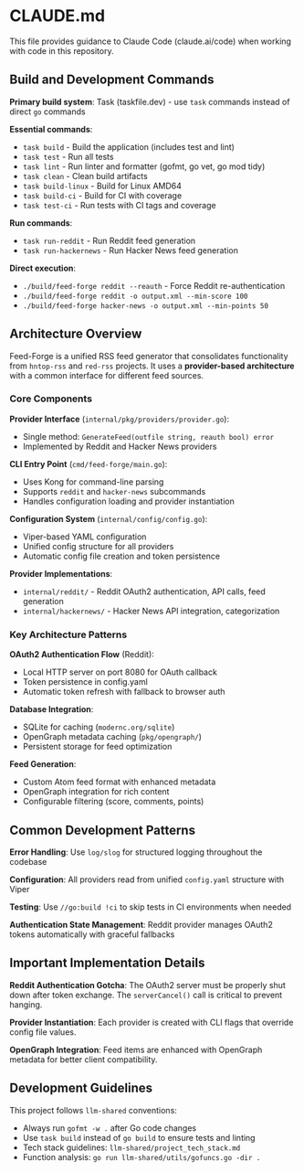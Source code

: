 # CLAUDE.md

This file provides guidance to Claude Code (claude.ai/code) when working with code in this repository.

## Build and Development Commands

**Primary build system**: Task (taskfile.dev) - use `task` commands instead of direct `go` commands

**Essential commands**:
- `task build` - Build the application (includes test and lint)
- `task test` - Run all tests
- `task lint` - Run linter and formatter (gofmt, go vet, go mod tidy)
- `task clean` - Clean build artifacts
- `task build-linux` - Build for Linux AMD64
- `task build-ci` - Build for CI with coverage
- `task test-ci` - Run tests with CI tags and coverage

**Run commands**:
- `task run-reddit` - Run Reddit feed generation
- `task run-hackernews` - Run Hacker News feed generation

**Direct execution**:
- `./build/feed-forge reddit --reauth` - Force Reddit re-authentication
- `./build/feed-forge reddit -o output.xml --min-score 100`
- `./build/feed-forge hacker-news -o output.xml --min-points 50`

## Architecture Overview

Feed-Forge is a unified RSS feed generator that consolidates functionality from `hntop-rss` and `red-rss` projects. It uses a **provider-based architecture** with a common interface for different feed sources.

### Core Components

**Provider Interface** (`internal/pkg/providers/provider.go`):
- Single method: `GenerateFeed(outfile string, reauth bool) error`
- Implemented by Reddit and Hacker News providers

**CLI Entry Point** (`cmd/feed-forge/main.go`):
- Uses Kong for command-line parsing
- Supports `reddit` and `hacker-news` subcommands
- Handles configuration loading and provider instantiation

**Configuration System** (`internal/config/config.go`):
- Viper-based YAML configuration
- Unified config structure for all providers
- Automatic config file creation and token persistence

**Provider Implementations**:
- `internal/reddit/` - Reddit OAuth2 authentication, API calls, feed generation
- `internal/hackernews/` - Hacker News API integration, categorization

### Key Architecture Patterns

**OAuth2 Authentication Flow** (Reddit):
- Local HTTP server on port 8080 for OAuth callback
- Token persistence in config.yaml
- Automatic token refresh with fallback to browser auth

**Database Integration**:
- SQLite for caching (`modernc.org/sqlite`)
- OpenGraph metadata caching (`pkg/opengraph/`)
- Persistent storage for feed optimization

**Feed Generation**:
- Custom Atom feed format with enhanced metadata
- OpenGraph integration for rich content
- Configurable filtering (score, comments, points)

## Common Development Patterns

**Error Handling**: Use `log/slog` for structured logging throughout the codebase

**Configuration**: All providers read from unified `config.yaml` structure with Viper

**Testing**: Use `//go:build !ci` to skip tests in CI environments when needed

**Authentication State Management**: Reddit provider manages OAuth2 tokens automatically with graceful fallbacks

## Important Implementation Details

**Reddit Authentication Gotcha**: The OAuth2 server must be properly shut down after token exchange. The `serverCancel()` call is critical to prevent hanging.

**Provider Instantiation**: Each provider is created with CLI flags that override config file values.

**OpenGraph Integration**: Feed items are enhanced with OpenGraph metadata for better client compatibility.

## Development Guidelines

This project follows `llm-shared` conventions:
- Always run `gofmt -w .` after Go code changes
- Use `task build` instead of `go build` to ensure tests and linting
- Tech stack guidelines: `llm-shared/project_tech_stack.md`
- Function analysis: `go run llm-shared/utils/gofuncs.go -dir .`